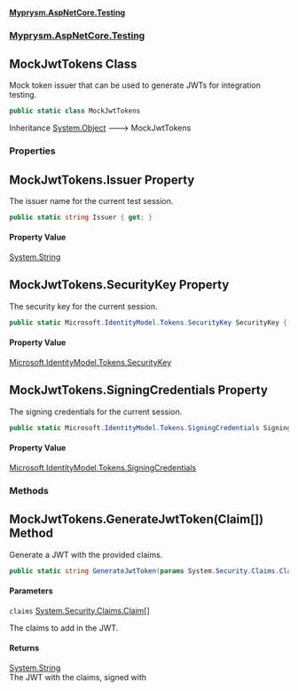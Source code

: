 #### [Myprysm.AspNetCore.Testing](index.md 'index')
### [Myprysm.AspNetCore.Testing](index.md#Myprysm.AspNetCore.Testing 'Myprysm.AspNetCore.Testing')

## MockJwtTokens Class

Mock token issuer that can be used to generate JWTs for integration testing.

```csharp
public static class MockJwtTokens
```

Inheritance [System.Object](https://docs.microsoft.com/en-us/dotnet/api/System.Object 'System.Object') &#129106; MockJwtTokens
### Properties

<a name='Myprysm.AspNetCore.Testing.MockJwtTokens.Issuer'></a>

## MockJwtTokens.Issuer Property

The issuer name for the current test session.

```csharp
public static string Issuer { get; }
```

#### Property Value
[System.String](https://docs.microsoft.com/en-us/dotnet/api/System.String 'System.String')

<a name='Myprysm.AspNetCore.Testing.MockJwtTokens.SecurityKey'></a>

## MockJwtTokens.SecurityKey Property

The security key for the current session.

```csharp
public static Microsoft.IdentityModel.Tokens.SecurityKey SecurityKey { get; }
```

#### Property Value
[Microsoft.IdentityModel.Tokens.SecurityKey](https://docs.microsoft.com/en-us/dotnet/api/Microsoft.IdentityModel.Tokens.SecurityKey 'Microsoft.IdentityModel.Tokens.SecurityKey')

<a name='Myprysm.AspNetCore.Testing.MockJwtTokens.SigningCredentials'></a>

## MockJwtTokens.SigningCredentials Property

The signing credentials for the current session.

```csharp
public static Microsoft.IdentityModel.Tokens.SigningCredentials SigningCredentials { get; }
```

#### Property Value
[Microsoft.IdentityModel.Tokens.SigningCredentials](https://docs.microsoft.com/en-us/dotnet/api/Microsoft.IdentityModel.Tokens.SigningCredentials 'Microsoft.IdentityModel.Tokens.SigningCredentials')
### Methods

<a name='Myprysm.AspNetCore.Testing.MockJwtTokens.GenerateJwtToken(System.Security.Claims.Claim[])'></a>

## MockJwtTokens.GenerateJwtToken(Claim[]) Method

Generate a JWT with the provided claims.

```csharp
public static string GenerateJwtToken(params System.Security.Claims.Claim[] claims);
```
#### Parameters

<a name='Myprysm.AspNetCore.Testing.MockJwtTokens.GenerateJwtToken(System.Security.Claims.Claim[]).claims'></a>

`claims` [System.Security.Claims.Claim](https://docs.microsoft.com/en-us/dotnet/api/System.Security.Claims.Claim 'System.Security.Claims.Claim')[[]](https://docs.microsoft.com/en-us/dotnet/api/System.Array 'System.Array')

The claims to add in the JWT.

#### Returns
[System.String](https://docs.microsoft.com/en-us/dotnet/api/System.String 'System.String')  
The JWT with the claims, signed with